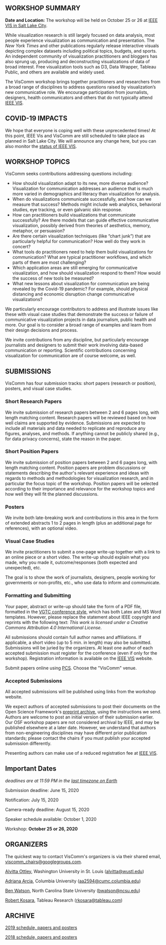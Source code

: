 ## WORKSHOP SUMMARY

**Date and Location:** The workshop will be held on October 25 or 26 at [IEEE VIS in Salt Lake City](http://ieeevis.org/year/2020/welcome).

While visualization research is still largely focused on data analysis, most people experience visualization as communication and presentation. The _New York Times_ and other publications regularly release interactive visuals depicting complex datasets including political topics, budgets, and sports. An independent community of visualization practitioners and bloggers has also sprung up, producing and deconstructing visualizations of data of broad interest. Free visualization tools such as D3, Data Wrapper, Tableau Public, and others are available and widely used.

The VisComm workshop brings together practitioners and researchers from a broad range of disciplines to address questions raised by visualization’s new communicative role. We encourage participation from journalists, designers, health communicators and others that do not typically attend [IEEE VIS](http://ieeevis.org/).

## COVID-19 IMPACTS

We hope that everyone is coping well with these unprecedented times! At this point, IEEE Vis and VisComm are still scheduled to take place as planned in Salt Lake City. We will announce any change here, but you can also monitor the [status of IEEE VIS](http://ieeevis.org/year/2020/info/coronavirus-info).


## WORKSHOP TOPICS

VisComm seeks contributions addressing questions including: 

- How should visualization adapt to its new, more diverse audience? Visualization for communication addresses an audience that is much more varied in demographics and literacy than visualization for analysis.
- When do visualizations communicate successfully, and how can we measure that success? Methods might include web analytics, behavioral studies, eye tracking, or even galvanic skin response.
- How can practitioners build visualizations that communicate successfully? Are there models that can guide effective communicative visualization, possibly derived from theories of aesthetics, memory, metaphor, or persuasion?
- Are there certain visualization techniques (like “chart junk”) that are particularly helpful for communication? How well do they work in concert?  
- What tools do practitioners need to help them build visualizations for communication? What are typical practitioner workflows, and which parts of them are most challenging? 
- Which application areas are still emerging for communicative visualization, and how should visualization respond to them? How would the success of new tools be measured?
- What new lessons about visualization for communication are being revealed by the Covid-19 pandemic? For example, should physical distancing and economic disruption change communicative visualizations?

We particularly encourage contributors to address and illustrate issues like these with visual case studies that demonstrate the success or failure of communicative visualization projects in data journalism, public health and more. Our goal is to consider a broad range of examples and learn from their design decisions and process.

We invite contributions from any discipline, but particularly encourage journalists and designers to submit their work involving data-based communication or reporting. Scientific contributions concerning visualization for communication are of course welcome, as well.

## SUBMISSIONS

VisComm has four submission tracks: short papers (research or position), posters, and visual case studies.

### Short Research Papers

We invite submission of research papers between 2 and 6 pages long, with length matching content. Research papers will be reviewed based on how well claims are supported by evidence. Submissions are expected to include all materials and data needed to replicate and reproduce any figures, analyses, and methods. If anything cannot be publicly shared (e.g., for data privacy concerns), state the reason in the paper.

### Short Position Papers

We invite submission of position papers between 2 and 6 pages long, with length matching content. Position papers are problem discussions or statements describing the author's relevant experience and ideas with regards to methods and methodologies for visualization research, and in particular the focus topic of the workshop. Position papers will be selected according to their importance and relevance for the workshop topics and how well they will fit the planned discussions.

### Posters

We invite both late-breaking work and contributions in this area in the form of extended abstracts 1 to 2 pages in length (plus an additional page for references), with an optional video.

### Visual Case Studies

We invite practitioners to submit a one-page write-up together with a link to an online piece or a short video. The write-up should explain what you made, why you made it, outcome/responses (both expected and unexpected), etc.

The goal is to show the work of journalists, designers, people working for governments or non-profits, etc., who use data to inform and communicate.

### Formatting and Submitting

Your paper, abstract or write-up should take the form of a PDF file, formatted in the [VGTC conference style](http://junctionpublishing.org/vgtc/Tasks/camera.html), which has both Latex and MS Word templates. However, please replace the statement about IEEE copyright and reprints with the following text: _This work is licensed under a Creative Commons Attribution 4.0 International License._

All submissions should contain full author names and affiliations. If applicable, a short video (up to 5 min. in length) may also be submitted. Submissions will be juried by the organizers. At least one author of each accepted submission must register for the conference (even if only for the workshop). Registration information is available on the [IEEE VIS](http://ieeevis.org/) website.

Submit papers online using [PCS](https://new.precisionconference.com/submissions). Choose the "VisComm" venue.

### Accepted Submissions

All accepted submissions will be published using links from the workshop website.

We expect authors of accepted submissions to post their documents on the Open Science Framework's [preprint archive](http://osf.io/preprints), using the instructions we send. Authors are welcome to post an initial version of their submission earlier. Our OSF workshop papers are not considered archival by IEEE, and may be published elsewhere at a later date. However, we understand that authors from non-engineering disciplines may have different prior publication standards; please contact the chairs if you must publish your accepted submission differently. 

Presenting authors can make use of a reduced registration fee at [IEEE VIS](http://ieeevis.org/).

## Important Dates

_deadlines are at 11:59 PM in the [last timezone on Earth](https://www.google.com/search?q=time+in+baker+island)_

Submission deadline: June 15, 2020

Notification: July 15, 2020

Camera-ready deadline: August 15, 2020

Speaker schedule available: October 1, 2020

Workshop: **October 25 or 26, 2020**

## ORGANIZERS

The quickest way to contact VisComm's organizers is via their shared email, <viscomm_chairs@googlegroups.com>.

[Alvitta Ottley](https://engineering.wustl.edu/Profiles/Pages/Alvitta-Ottley.aspx), Washington University in St. Louis (<alvitta@wustl.edu>)

[Adriana Arcia](https://www.nursing.columbia.edu/profile/adriana-arcia-phd), Columbia University (<aa2594@cumc.columbia.edu>)

[Ben Watson](https://watson.csc.ncsu.edu), North Carolina State University (<bwatson@ncsu.edu>)

[Robert Kosara](https://eagereyes.org/), Tableau Research (<rkosara@tableau.com>)

## ARCHIVE

[2019 schedule, papers and posters](2019/index.html)

[2018 schedule, papers and posters](2018/schedule.html)

